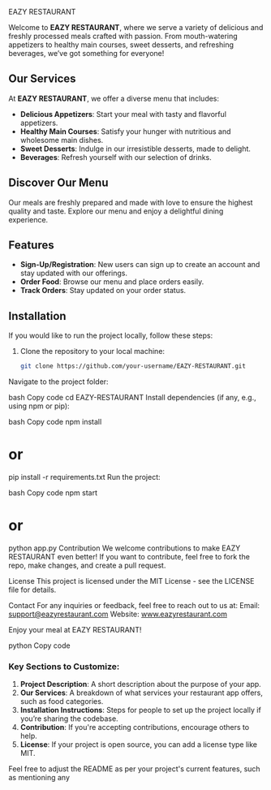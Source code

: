  EAZY RESTAURANT

Welcome to **EAZY RESTAURANT**, where we serve a variety of delicious and freshly processed meals crafted with passion. From mouth-watering appetizers to healthy main courses, sweet desserts, and refreshing beverages, we’ve got something for everyone!

## Our Services

At **EAZY RESTAURANT**, we offer a diverse menu that includes:

- **Delicious Appetizers**: Start your meal with tasty and flavorful appetizers.
- **Healthy Main Courses**: Satisfy your hunger with nutritious and wholesome main dishes.
- **Sweet Desserts**: Indulge in our irresistible desserts, made to delight.
- **Beverages**: Refresh yourself with our selection of drinks.

## Discover Our Menu

Our meals are freshly prepared and made with love to ensure the highest quality and taste. Explore our menu and enjoy a delightful dining experience.

## Features

- **Sign-Up/Registration**: New users can sign up to create an account and stay updated with our offerings.
- **Order Food**: Browse our menu and place orders easily.
- **Track Orders**: Stay updated on your order status.

## Installation

If you would like to run the project locally, follow these steps:

1. Clone the repository to your local machine:
   ```bash
   git clone https://github.com/your-username/EAZY-RESTAURANT.git
Navigate to the project folder:

bash
Copy code
cd EAZY-RESTAURANT
Install dependencies (if any, e.g., using npm or pip):

bash
Copy code
npm install
# or
pip install -r requirements.txt
Run the project:

bash
Copy code
npm start
# or
python app.py
Contribution
We welcome contributions to make EAZY RESTAURANT even better! If you want to contribute, feel free to fork the repo, make changes, and create a pull request.

License
This project is licensed under the MIT License - see the LICENSE file for details.

Contact
For any inquiries or feedback, feel free to reach out to us at:
Email: support@eazyrestaurant.com
Website: www.eazyrestaurant.com

Enjoy your meal at EAZY RESTAURANT!

python
Copy code

### Key Sections to Customize:
1. **Project Description**: A short description about the purpose of your app.
2. **Our Services**: A breakdown of what services your restaurant app offers, such as food categories.
3. **Installation Instructions**: Steps for people to set up the project locally if you’re sharing the codebase.
4. **Contribution**: If you're accepting contributions, encourage others to help.
5. **License**: If your project is open source, you can add a license type like MIT.

Feel free to adjust the README as per your project's current features, such as mentioning any 

